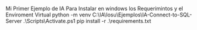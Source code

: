 Mi Primer Ejemplo de IA
Para Instalar en windows los Requerimintos y el Enviroment Virtual
 python -m venv C:\IA\Iosu\Ejemplos\IA-Connect-to-SQL-Server 
 .\Scripts\Activate.ps1
pip install -r .\requirements.txt  
